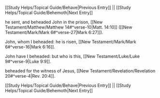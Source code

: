 [[Study Helps/Topical Guide/Behave|Previous Entry]]  ||  [[Study Helps/Topical Guide/Behemoth|Next Entry]]

 he sent, and beheaded John in the prison, [[New Testament/Matthew/Matthew 14#^verse-10|Matt. 14:10]] ([[New Testament/Mark/Mark 6#^verse-27|Mark 6:27]]).

 John, whom I beheaded: he is risen, [[New Testament/Mark/Mark 6#^verse-16|Mark 6:16]].

 John have I beheaded: but who is this, [[New Testament/Luke/Luke 9#^verse-9|Luke 9:9]].

 beheaded for the witness of Jesus, [[New Testament/Revelation/Revelation 20#^verse-4|Rev. 20:4]].

[[Study Helps/Topical Guide/Behave|Previous Entry]]  ||  [[Study Helps/Topical Guide/Behemoth|Next Entry]]